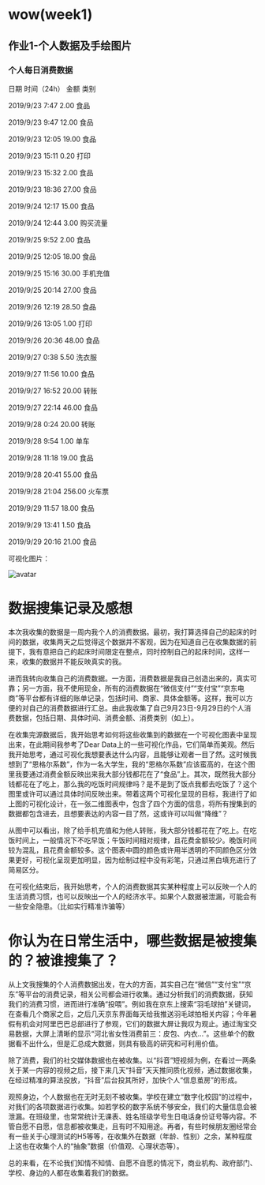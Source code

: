 # wow(week1)
## 作业1-个人数据及手绘图片

### 个人每日消费数据

日期  时间（24h）	 金额	 类别

2019/9/23 7:47	     2.00 	食品

2019/9/23	9:47	     12.00 	食品

2019/9/23	12:05	    19.00 	食品

2019/9/23	15:11	     0.20 	打印

2019/9/23	15:32	2.00 	食品

2019/9/23	18:36	27.00 	食品

2019/9/24	12:17	15.00 	食品

2019/9/24	12:44	3.00 	购买流量

2019/9/25	9:52	2.00 	食品

2019/9/25	12:05	18.00 	食品

2019/9/25	15:16	30.00 	手机充值

2019/9/25	20:14	27.00 	食品

2019/9/26	12:19	28.50 	 食品

2019/9/26	13:05	1.00 	打印

2019/9/26	20:36	48.00 	食品

2019/9/27	0:38	5.50 	洗衣服

2019/9/27	11:56	10.00 	食品

2019/9/27	16:52	20.00 	转账

2019/9/27	22:14	46.00 	食品

2019/9/28	0:24	20.00 	转账

2019/9/28	9:54	1.00 	单车

2019/9/28	11:18	19.00 	食品

2019/9/28	20:41	55.00 	食品

2019/9/28	21:04	256.00 	火车票

2019/9/29	11:57	18.00 	食品

2019/9/29	13:41	1.50 	食品

2019/9/29	20:16	21.00 	食品

可视化图片：

![avatar](https://github.com/wow-127/wow1/blob/master/%E5%8F%AF%E8%A7%86%E5%8C%961.png)

# 数据搜集记录及感想

本次我收集的数据是一周内我个人的消费数据。最初，我打算选择自己的起床的时间的数据，收集两天之后觉得这个数据并不客观，因为在知道自己在收集数据的前提下，我有意把自己的起床时间限定在整点，同时控制自己的起床时间，这样一来，收集的数据并不能反映真实的我。

进而我转向收集自己的消费数据。一方面，消费数据是我自己创造出来的，真实可靠；另一方面，我不使用现金，所有的消费数据在“微信支付”“支付宝”“京东电商”等平台都有详细的账单记录，包括时间、商家、具体金额等。这样，我可以方便的对自己的消费数据进行汇总。由此我收集了自己9月23日-9月29日的个人消费数据，包括日期、具体时间、消费金额、消费类别（如上）。

在收集完源数据后，我开始思考如何将这些收集到的数据在一个可视化图表中呈现出来，在此期间我参考了Dear Data上的一些可视化作品，它们简单而美观。然后我开始思考，通过可视化我想要表达什么内容，且能够让观者一目了然。这时候我想到了“恩格尔系数”，作为一名大学生，我的“恩格尔系数”应该蛮高的，在这个图里我要通过消费金额反映出来我大部分钱都花在了“食品”上。其次，既然我大部分钱都花在了吃上，那么我的吃饭时间规律吗？是不是到了饭点我都去吃饭了？这个图里或许可以通过具体时间反映出来。带着这两个可视化呈现的目标，我进行了如上图的可视化设计，在一张二维图表中，包含了四个方面的信息，将所有搜集到的数据都包含进去，且想要表达的内容一目了然，这或许可以叫做“降维”？

从图中可以看出，除了给手机充值和为他人转账，我大部分钱都花在了吃上。在吃饭时间上，一般情况下不吃早饭；午饭时间相对规律，且花费金额较少。晚饭时间较为混乱，且花费金额较多。这个图表中圆的颜色或许用半透明的不同颜色区分效果更好，可视化呈现更加明显，因为绘制过程中没有彩笔，只通过黑白填充进行了简易区分。

在可视化结束后，我开始思考，个人的消费数据其实某种程度上可以反映一个人的生活消费习惯，也可以反映出一个人的经济水平。如果个人数据被泄漏，可能会有一些安全隐患。（比如实行精准诈骗等）

# 你认为在日常生活中，哪些数据是被搜集的？被谁搜集了？

从上文我搜集的个人消费数据出发，在大的方面，其实自己在“微信”“支付宝”“京东”等平台的消费记录，相关公司都会进行收集。通过分析我们的消费数据，获知我们的消费习惯，进而进行准确“投喂”。例如我在京东上搜索“羽毛球拍”关键词，在查看几个商家之后，之后几天京东界面每天给我推送羽毛球拍相关内容；今年暑假有机会对阿里巴巴总部进行了参观，它们的数据大屏让我叹为观止。通过淘宝交易数据，大屏上清晰的显示“河北省女性消费前三：皮包、内衣...”。这些单个的数据看不出什么，但是汇总成大数据，则具有极高的研究和可利用价值。

除了消费，我们的社交媒体数据也在被收集。以“抖音”短视频为例，在看过一两条关于某一内容的视频之后，接下来几天“抖音”天天推同质化视频，通过数据收集，在经过精准的算法投放，“抖音”后台投其所好，加快个人“信息茧房”的形成。

观照身边，个人数据也在无时无刻不被收集。学校在建立“数字化校园”的过程中，对我们的各项数据进行收集。如若学校的数字系统不够安全，我们的大量信息会被泄漏。在班级里，也常常统计无课表、姓名班级学号生日电话身份证号等内容。不管自愿不自愿，信息都被收集走，且有时不知用途。再者，有些时候朋友圈经常会有一些关于心理测试的H5等等，在收集外在数据（年龄、性别）之余，某种程度上这也在收集个人的“抽象”数据（价值观、心理状态等）。

总的来看，在不论我们知情不知情、自愿不自愿的情况下，商业机构、政府部门、学校、身边的人都在收集着我们的数据。

